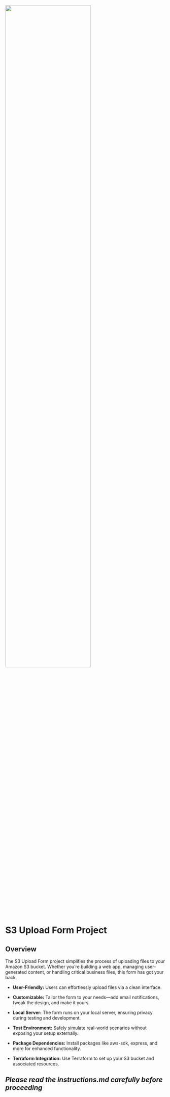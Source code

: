

<img src="https://github.com/mindmotivate/S3_Upload_Form/assets/130941970/f946ed7c-c25f-4a5f-84f2-d32a0f0fb92c" width="73%" height="auto">

# S3 Upload Form Project

## Overview
The S3 Upload Form project simplifies the process of uploading files to your Amazon S3 bucket. Whether you’re building a web app, managing user-generated content, or handling critical business files, this form has got your back.

- **User-Friendly:** Users can effortlessly upload files via a clean interface.
- **Customizable:** Tailor the form to your needs—add email notifications, tweak the design, and make it yours.
- **Local Server:** The form runs on your local server, ensuring privacy during testing and development.
- **Test Environment:** Safely simulate real-world scenarios without exposing your setup externally.


- **Package Dependencies:** Install packages like aws-sdk, express, and more for enhanced functionality.
- **Terraform Integration:** Use Terraform to set up your S3 bucket and associated resources.

## ***Please read the instructions.md carefully before proceeding***

